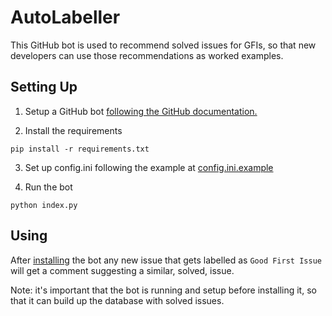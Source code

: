 # AutoLabeller

This GitHub bot is used to recommend solved issues for GFIs, so that new developers can use those recommendations as worked examples.

## Setting Up

1. Setup a GitHub bot [following the GitHub documentation.](https://docs.github.com/en/apps/creating-github-apps/registering-a-github-app/registering-a-github-app)

2. Install the requirements

```
pip install -r requirements.txt
```

3. Set up config.ini following the example at [config.ini.example](/config.ini.example)

4. Run the bot
```
python index.py
```

## Using

After [installing](https://docs.github.com/en/apps/using-github-apps/installing-your-own-github-app) the bot any new issue that gets labelled as `Good First Issue` will get a comment suggesting a similar, solved, issue.

Note: it's important that the bot is running and setup before installing it, so that it can build up the database with solved issues.